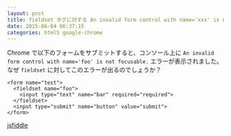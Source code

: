 ```yaml
---
layout: post
title: fieldset タグに対する An invalid form control with name='xxx' is not focusable. エラー
date: 2015-06-04 06:37:15
categories: html5 google-chrome
---
```

<!-- {% raw %} -->
<p>Chrome で以下のフォームをサブミットすると、コンソール上に <code>An invalid form control with name='foo' is not focusable.</code> エラーが表示されました。<br>
なぜ <code>fieldset</code> に対してこのエラーが出るのでしょうか？</p>

<pre><code>&lt;form name="test"&gt;
  &lt;fieldset name="foo"&gt;
    &lt;input type="text" name="bar" required="required"&gt;
  &lt;/fieldset&gt;
  &lt;input type="submit" name="button" value="submit"&gt;
&lt;/form&gt;
</code></pre>

<p><a href="https://jsfiddle.net/pg942g58/" rel="nofollow">jsfiddle</a></p>
<!-- {% endraw %} -->

